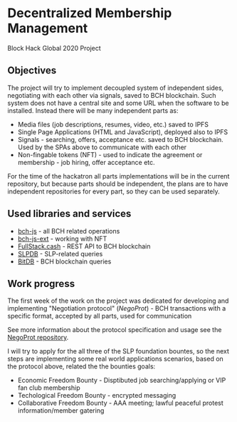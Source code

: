 # Decentralized Membership Management

Block Hack Global 2020 Project

## Objectives

The project will try to implement decoupled system of independent sides, negotiating with each other via signals, saved to BCH blockchain. Such system does not have a central site and some URL when the software to be installed. Instead there will be many independent parts as:

* Media files (job descriptions, resumes, video, etc.) saved to IPFS
* Single Page Applications (HTML and JavaScript), deployed also to IPFS
* Signals - searching, offers, acceptance etc. saved to BCH blockchain. Used by the SPAs above to communicate with each other
* Non-fingable tokens (NFT) - used to indicate the agreement or membership - job hiring, offer acceptance etc. 

For the time of the hackatron all parts implementations will be in the current repository,
but because parts should be independent, the plans are to have independent repositories for every part, so they can be used separately.

## Used libraries and services

* [bch-js](https://github.com/Permissionless-Software-Foundation/bch-js) - all BCH related operations
* [bch-js-ext](https://github.com/zh/bch-js-ext) - working with NFT
* [FullStack.cash](https://fullstack.cash/) - REST API to BCH blockchain
* [SLPDB](https://slpdb.fountainhead.cash/explorer) - SLP-related queries
* [BitDB](http://bitdb.bch.sx/explorer) - BCH blockchain queries

## Work progress

The first week of the work on the project was dedicated for developing and implementing "Negotiation protocol" (*NegoProt*) - BCH transactions with a specific format, accepted by all parts, used for communication

See more information about the protocol specification and usage see the [NegoProt repository](./negoprot/README.md).

I will try to apply for the all three of the SLP foundation bountes, so the  next steps are implementing some real world applications scenarios, based on the protocol above, related the the bounties goals:

- Economic Freedom Bounty - Disptibuted job searching/applying or VIP fan club membership
- Techological Freedom Bounty - encrypted messaging
- Collaborative Freedom Bounty - AAA meeting; lawful peaceful protest information/member gatering

